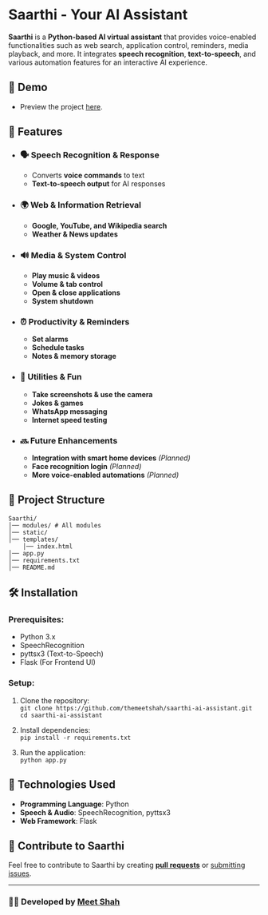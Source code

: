 # Saarthi - Your AI Assistant  

**Saarthi** is a **Python-based AI virtual assistant** that provides voice-enabled functionalities such as web search, application control, reminders, media playback, and more. It integrates **speech recognition**, **text-to-speech**, and various automation features for an interactive AI experience.  

## 🎥 Demo  
- Preview the project [here](demo.mp4).  

## 🚀 Features  

- ### 🗣️ Speech Recognition & Response  
  - Converts **voice commands** to text  
  - **Text-to-speech output** for AI responses  

- ### 🌍 Web & Information Retrieval  
  - **Google, YouTube, and Wikipedia search**  
  - **Weather & News updates**  

- ### 🔊 Media & System Control  
  - **Play music & videos**  
  - **Volume & tab control**  
  - **Open & close applications**  
  - **System shutdown**  

- ### ⏰ Productivity & Reminders  
  - **Set alarms**  
  - **Schedule tasks**  
  - **Notes & memory storage**

- ### 📸 Utilities & Fun  
  - **Take screenshots & use the camera**  
  - **Jokes & games**  
  - **WhatsApp messaging**  
  - **Internet speed testing**  

- ### 🔜 Future Enhancements  
  - **Integration with smart home devices** *(Planned)*  
  - **Face recognition login** *(Planned)*  
  - **More voice-enabled automations** *(Planned)*  

## 📁 Project Structure  

```
Saarthi/
│── modules/ # All modules
│── static/
│── templates/   
    │── index.html  
│── app.py
│── requirements.txt
│── README.md
```


## 🛠️ Installation  

### Prerequisites:
- Python 3.x
- SpeechRecognition
- pyttsx3 (Text-to-Speech)
- Flask (For Frontend UI) 

### Setup:  

1. Clone the repository:  
   ```git clone https://github.com/themeetshah/saarthi-ai-assistant.git```  
   ```cd saarthi-ai-assistant```  

2. Install dependencies:  
    ```pip install -r requirements.txt```  

3. Run the application:  
    ```python app.py```  

## 📌 Technologies Used  

- **Programming Language**: Python  
- **Speech & Audio**: SpeechRecognition, pyttsx3  
- **Web Framework**: Flask

## 🤝 Contribute to Saarthi  

Feel free to contribute to Saarthi by creating [**pull requests**](https://github.com/themeetshah/saarthi-ai-assistant/pulls) or [submitting issues](https://github.com/themeetshah/saarthi-ai-assistant/issues).  

---  

### 👨‍💻 Developed by [**Meet Shah**](https://github.com/themeetshah)  
